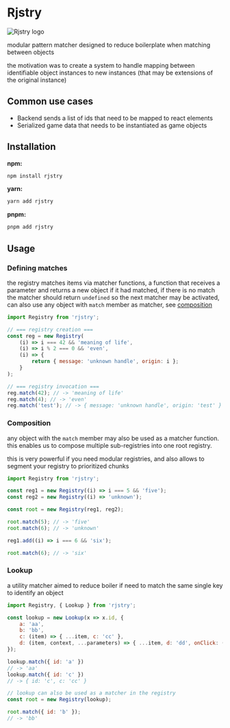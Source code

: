 # Rjstry

![Rjstry logo](https://github.com/LeRedditBro/rjstry/blob/main/images/rjstry.svg)

modular pattern matcher designed to reduce boilerplate when matching between objects

the motivation was to create a system to handle mapping between identifiable object instances to new instances (that may be extensions of the original instance)

## Common use cases

-   Backend sends a list of ids that need to be mapped to react elements
-   Serialized game data that needs to be instantiated as game objects

## Installation

**npm:**

```bash
npm install rjstry
```

**yarn:**

```bash
yarn add rjstry
```

**pnpm:**

```bash
pnpm add rjstry
```

## Usage

### Defining matches

the registry matches items via matcher functions, a function that receives a parameter and returns a new object if it had matched, if there is no match the matcher should return `undefined` so the next matcher may be activated, can also use any object with `match` member as matcher, see [composition](###composition)

```js
import Registry from 'rjstry';

// === registry creation ===
const reg = new Registry(
	(i) => i === 42 && 'meaning of life',
	(i) => i % 2 === 0 && 'even',
	(i) => {
		return { message: 'unknown handle', origin: i };
	}
);

// === registry invocation ===
reg.match(42); // -> 'meaning of life'
reg.match(4); // -> 'even'
reg.match('test'); // -> { message: 'unknown handle', origin: 'test' }
```

### Composition

any object with the `match` member may also be used as a matcher function.
this enables us to compose multiple sub-registries into one root registry.

this is very powerful if you need modular registries, and also allows to segment your registry to prioritized chunks

```js
import Registry from 'rjstry';

const reg1 = new Registry((i) => i === 5 && 'five');
const reg2 = new Registry((i) => 'unknown');

const root = new Registry(reg1, reg2);

root.match(5); // -> 'five'
root.match(6); // -> 'unknown'

reg1.add((i) => i === 6 && 'six');

root.match(6); // -> 'six'
```

### Lookup

a utility matcher aimed to reduce boiler if need to match the same single key to identify an object

```js
import Registry, { Lookup } from 'rjstry';

const lookup = new Lookup(x => x.id, {
	a: 'aa',
	b: 'bb',
	c: (item) => { ...item, c: 'cc' },
	d: (item, context, ...parameters) => { ...item, d: 'dd', onClick: () => { context.doSomething() }, parameters },
});

lookup.match({ id: 'a' })
// -> 'aa'
lookup.match({ id: 'c' })
// -> { id: 'c', c: 'cc' }

// lookup can also be used as a matcher in the registry
const root = new Registry(lookup);

root.match({ id: 'b' });
// -> 'bb'
```
